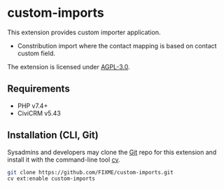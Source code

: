 # custom-imports

This extension provides custom importer application.

- Constribution import where the contact mapping is based on contact custom field.

The extension is licensed under [AGPL-3.0](LICENSE.txt).

## Requirements

* PHP v7.4+
* CiviCRM v5.43

## Installation (CLI, Git)

Sysadmins and developers may clone the [Git](https://en.wikipedia.org/wiki/Git) repo for this extension and
install it with the command-line tool [cv](https://github.com/civicrm/cv).

```bash
git clone https://github.com/FIXME/custom-imports.git
cv ext:enable custom-imports
```
